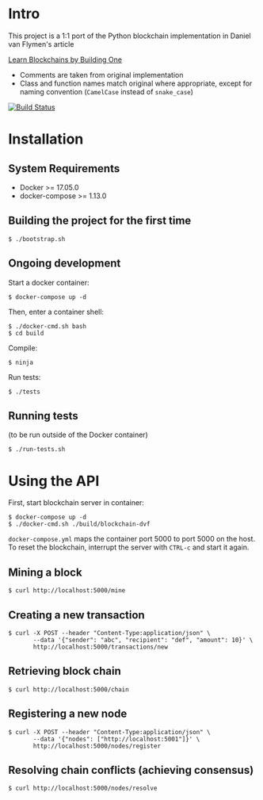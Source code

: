 # Intro

This project is a 1:1 port of the Python blockchain implementation in Daniel van Flymen's article

  [Learn Blockchains by Building One](https://hackernoon.com/learn-blockchains-by-building-one-117428612f46)

* Comments are taken from original implementation
* Class and function names match original where appropriate, except for naming convention (`CamelCase` instead of `snake_case`)

[![Build Status](https://travis-ci.org/bbiskup/blockchain-dvf.svg)](https://travis-ci.org/bbiskup/blockchain-dvf)

# Installation
## System Requirements

* Docker >= 17.05.0
* docker-compose >= 1.13.0

## Building the project for the first time

    $ ./bootstrap.sh

## Ongoing development

Start a docker container:

    $ docker-compose up -d

Then, enter a container shell:

    $ ./docker-cmd.sh bash
    $ cd build

Compile:

    $ ninja

Run tests:

    $ ./tests

## Running tests

(to be run outside of the Docker container)

    $ ./run-tests.sh

# Using the API

First, start blockchain server in container:

    $ docker-compose up -d
    $ ./docker-cmd.sh ./build/blockchain-dvf    

`docker-compose.yml` maps the container port 5000 to port 5000 on the host.
To reset the blockchain, interrupt the server with `CTRL-c` and start it again.

## Mining a block

    $ curl http://localhost:5000/mine

## Creating a new transaction

    $ curl -X POST --header "Content-Type:application/json" \
           --data '{"sender": "abc", "recipient": "def", "amount": 10}' \
           http://localhost:5000/transactions/new

## Retrieving block chain

    $ curl http://localhost:5000/chain

## Registering a new node

    $ curl -X POST --header "Content-Type:application/json" \
           --data '{"nodes": ["http://localhost:5001"]}' \
           http://localhost:5000/nodes/register

## Resolving chain conflicts (achieving consensus)

    $ curl http://localhost:5000/nodes/resolve
